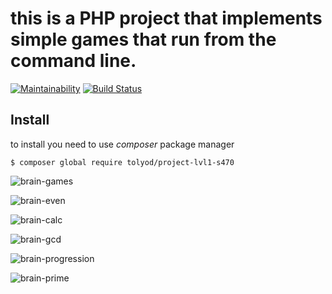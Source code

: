 # this is a PHP project that implements simple games that run from the command line.
[![Maintainability](https://api.codeclimate.com/v1/badges/a99a88d28ad37a79dbf6/maintainability)](https://codeclimate.com/github/codeclimate/codeclimate/maintainability)
[![Build Status](https://travis-ci.org/tolyod/project-lvl1-s470.svg?branch=master)](https://travis-ci.org/tolyod/project-lvl1-s470)
## Install

to install you need to use _composer_ package manager

`$ composer global require tolyod/project-lvl1-s470`

![brain-games](https://tolyod.github.io/images/brain-games.gif)

![brain-even](https://tolyod.github.io/images/brain-even.gif)

![brain-calc](https://tolyod.github.io/images/brain-calc.gif)

![brain-gcd](https://tolyod.github.io/images/brain-gcd.gif)

![brain-progression](https://tolyod.github.io/images/brain-progression.gif)

![brain-prime](https://tolyod.github.io/images/brain-prime.gif)

